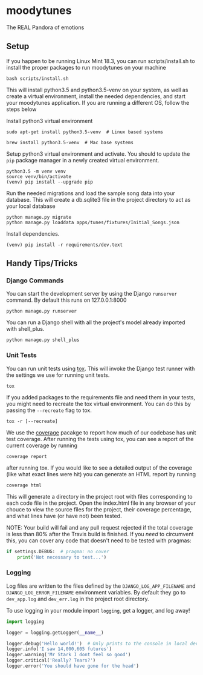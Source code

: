 # moodytunes
The REAL Pandora of emotions

## Setup

If you happen to be running Linux Mint 18.3, you can run scripts/install.sh to install the proper packages to run
moodytunes on your machine

`bash scripts/install.sh`

This will install python3.5 and python3.5-venv on your system, as well as create a virtual environment, install the
needed dependencies, and start your moodytunes application. If you are running a different OS, follow the steps below

Install python3 virtual environment

`sudo apt-get install python3.5-venv  # Linux based systems`

`brew install python3.5-venv  # Mac base systems`

Setup python3 virtual environment and activate. You should to update the `pip` package manager in a newly created
virtual environment.

```
python3.5 -m venv venv
source venv/bin/activate
(venv) pip install --upgrade pip
```

Run the needed migrations and load the sample song data into your database. This will create a db.sqlite3 file in the
project directory to act as your local database

```
python manage.py migrate
python manage.py loaddata apps/tunes/fixtures/Initial_Songs.json
```

Install dependencies.

`(venv) pip install -r requirements/dev.text`


## Handy Tips/Tricks

### Django Commands

You can start the development server by using the Django `runserver` command. By default this runs on 127.0.0.1:8000

`python manage.py runserver`

You can run a Django shell with all the project's model already imported with shell_plus.

`python manage.py shell_plus`


### Unit Tests

You can run unit tests using [tox](https://tox.readthedocs.io/en/latest/). This will invoke the Django test runner with the settings we use for running unit tests.

`tox`

If you added packages to the requirements file and need them in your tests, you might need to recreate the tox
virtual environment. You can do this by passing the `--recreate` flag to tox.

`tox -r [--recreate]`

We use the [coverage](https://coverage.readthedocs.io/en/v4.5.x/) pacakge to report how much of our codebase has unit
test coverage. After running the tests using tox, you can see a report of the current coverage by running

`coverage report`

after running tox. If you would like to see a detailed output of the coverage (like what exact lines were hit) you can
generate an HTML report by running

`coverage html`

This will generate a directory in the project root with files corresponding to each code file in the project. Open the
index.html file in any browser of your chouce to view the source files for the project, their coverage percentage, and
what lines have (or have not) been tested.

NOTE: Your build will fail and any pull request rejected if the total coverage is less than 80% after the Travis build
is finished. If you *need* to circumvent this, you can cover any code that doesn't need to be tested with pragmas:

```python
if settings.DEBUG:  # pragma: no cover
    print('Not necessary to test...')
```

### Logging

Log files are written to the files defined by the `DJANGO_LOG_APP_FILENAME` and `DJANGO_LOG_ERROR_FILENAME` environment variables.
By default they go to `dev_app.log` and `dev_err.log` in the project root directory.

To use logging in your module import `logging`, get a logger, and log away!
```python
import logging

logger = logging.getLogger(__name__)

logger.debug('Hello world!')  # Only prints to the console in local development
logger.info('I saw 14,000,605 futures')
logger.warning('Mr Stark I dont feel so good')
logger.critical('Really? Tears?')
logger.error('You should have gone for the head')
```
